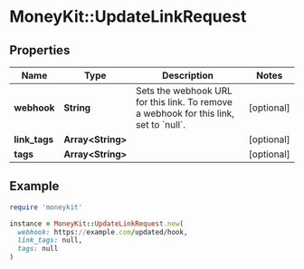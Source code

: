 # MoneyKit::UpdateLinkRequest

## Properties

| Name | Type | Description | Notes |
| ---- | ---- | ----------- | ----- |
| **webhook** | **String** | Sets the webhook URL for this link.         To remove a webhook for this link, set to &#x60;null&#x60;. | [optional] |
| **link_tags** | **Array&lt;String&gt;** |  | [optional] |
| **tags** | **Array&lt;String&gt;** |  | [optional] |

## Example

```ruby
require 'moneykit'

instance = MoneyKit::UpdateLinkRequest.new(
  webhook: https://example.com/updated/hook,
  link_tags: null,
  tags: null
)
```

